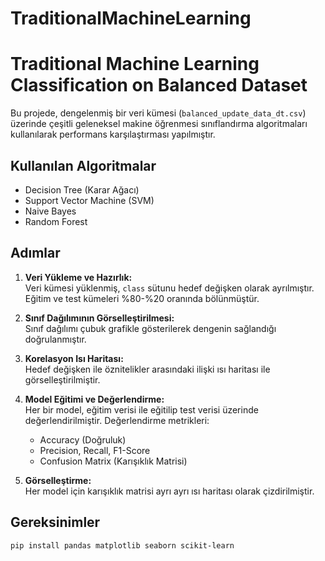 # TraditionalMachineLearning
# Traditional Machine Learning Classification on Balanced Dataset

Bu projede, dengelenmiş bir veri kümesi (`balanced_update_data_dt.csv`) üzerinde çeşitli geleneksel makine öğrenmesi sınıflandırma algoritmaları kullanılarak performans karşılaştırması yapılmıştır.

## Kullanılan Algoritmalar

- Decision Tree (Karar Ağacı)
- Support Vector Machine (SVM)
- Naive Bayes
- Random Forest

## Adımlar

1. **Veri Yükleme ve Hazırlık:**  
   Veri kümesi yüklenmiş, `class` sütunu hedef değişken olarak ayrılmıştır. Eğitim ve test kümeleri %80-%20 oranında bölünmüştür.

2. **Sınıf Dağılımının Görselleştirilmesi:**  
   Sınıf dağılımı çubuk grafikle gösterilerek dengenin sağlandığı doğrulanmıştır.

3. **Korelasyon Isı Haritası:**  
   Hedef değişken ile öznitelikler arasındaki ilişki ısı haritası ile görselleştirilmiştir.

4. **Model Eğitimi ve Değerlendirme:**  
   Her bir model, eğitim verisi ile eğitilip test verisi üzerinde değerlendirilmiştir. Değerlendirme metrikleri:
   - Accuracy (Doğruluk)
   - Precision, Recall, F1-Score
   - Confusion Matrix (Karışıklık Matrisi)

5. **Görselleştirme:**  
   Her model için karışıklık matrisi ayrı ayrı ısı haritası olarak çizdirilmiştir.

## Gereksinimler

```bash
pip install pandas matplotlib seaborn scikit-learn
